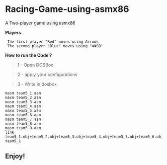 # Racing-Game-using-asmx86
A Two-player game using asmx86

**Players**
```
 The first player "Red" moves using Arrows
 The second player "Blue" moves using "WASD"
```

**How to run the Code ?**
> 1 - Open DOSBox

> 2 - apply your configurations

> 3 - Write in dosbox
```
masm team5_1.asm
masm team5_2.asm
masm team5_3.asm
masm team5_4.asm
masm team5_5.asm
masm team5_6.asm
masm team5_7.asm
masm team5_8.asm
masm team5_9.asm
link team5_1.obj+team5_2.obj+team5_3.obj+team5_4.obj+team5_5.obj+team5_6.obj+team5_7.obj+team5_8.obj+team5_9.obj
team5_1
```


## Enjoy!
